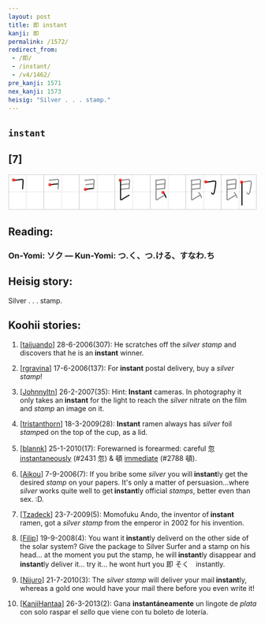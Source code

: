 ```yaml
---
layout: post
title: 即 instant
kanji: 即
permalink: /1572/
redirect_from:
 - /即/
 - /instant/
 - /v4/1462/
pre_kanji: 1571
nex_kanji: 1573
heisig: "Silver . . . stamp."
---
```


## `instant`

## [7]

<div class="stroke"><img src="../images/E58DB3.png" /></div>

## Reading:

### On-Yomi: ソク &mdash; Kun-Yomi: つ.く、つ.ける、すなわ.ち

## Heisig story:

Silver . . . stamp.

## Koohii stories:

1) [<a href="http://kanji.koohii.com/profile/taijuando">taijuando</a>] 28-6-2006(307): He scratches off the <em>silver</em> <em>stamp</em> and discovers that he is an<strong> instant</strong> winner.

2) [<a href="http://kanji.koohii.com/profile/rgravina">rgravina</a>] 17-6-2006(137): For<strong> instant</strong> postal delivery, buy a <em>silver</em> <em>stamp</em>!

3) [<a href="http://kanji.koohii.com/profile/Johnnyltn">Johnnyltn</a>] 26-2-2007(35): Hint:<strong> Instant</strong> cameras. In photography it only takes an<strong> instant</strong> for the light to reach the <em>silver</em> nitrate on the film and <em>stamp</em> an image on it.

4) [<a href="http://kanji.koohii.com/profile/tristanthorn">tristanthorn</a>] 18-3-2009(28): <strong>Instant</strong> ramen always has <em>silver</em> foil <em>stamp</em>ed on the top of the cup, as a lid.

5) [<a href="http://kanji.koohii.com/profile/blannk">blannk</a>] 25-1-2010(17): Forewarned is forearmed: careful 忽 <a href="../2431">instantaneously</a> (#2431 忽) &amp; 頓 <a href="../2788">immediate</a> (#2788 頓).

6) [<a href="http://kanji.koohii.com/profile/Aikou">Aikou</a>] 7-9-2006(7): If you bribe some <em>silver</em> you will<strong> instant</strong>ly get the desired <em>stamp</em> on your papers. It&#039;s only a matter of persuasion...where <em>silver</em> works quite well to get<strong> instant</strong>ly official <em>stamps</em>, better even than sex. :D.

7) [<a href="http://kanji.koohii.com/profile/Tzadeck">Tzadeck</a>] 23-7-2009(5): Momofuku Ando, the inventor of<strong> instant</strong> ramen, got a <em>silver stamp</em> from the emperor in 2002 for his invention.

8) [<a href="http://kanji.koohii.com/profile/Filip">Filip</a>] 19-9-2008(4): You want it<strong> instant</strong>ly deliverd on the other side of the solar system? Give the package to Silver Surfer and a stamp on his head... at the moment you put the stamp, he will<strong> instant</strong>ly disappear and<strong> instant</strong>ly deliver it... try it... he wont hurt you 即 そく　instantly.

9) [<a href="http://kanji.koohii.com/profile/Nijuro">Nijuro</a>] 21-7-2010(3): The <em>silver stamp</em> will deliver your mail<strong> instant</strong>ly, whereas a gold one would have your mail there before you even write it!

10) [<a href="http://kanji.koohii.com/profile/KanjiHantaa">KanjiHantaa</a>] 26-3-2013(2): Gana <strong>instantáneamente</strong> un lingote de <em>plata</em> con solo raspar el <em>sello</em> que viene con tu boleto de lotería.
